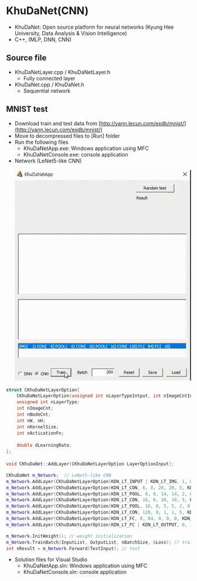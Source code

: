 # KhuDaNet(CNN)
* KhuDaNet: Open source platform for neural networks (Kyung Hee University, Data Analysis & Vision Intelligence)
* C++, (MLP, DNN, CNN)

## Source file
* KhuDaNetLayer.cpp / KhuDaNetLayer.h
  + Fully connected layer
* KhuDaNet.cpp / KhuDaNet.h
  + Sequential network
  
## MNIST test
* Download train and test data from [http://yann.lecun.com/exdb/mnist/](http://yann.lecun.com/exdb/mnist/)
* Move to decompressed files to [Run] folder
* Run the following files
  + KhuDaNetApp.exe: Windows application using MFC
  + KhuDaNetConsole.exe: console application
* Network (LeNet5-like CNN)
<br><br> <img src="KhuDaNet(CNN).gif"></img>  
  
``` C++
struct CKhuDaNetLayerOption{
	CKhuDaNetLayerOption(unsigned int nLayerTypeIntput, int nImageCntInput, int nNodeCntIput, int nWidthInput, int nHeightInput, int nKernelSizeInput, int nActicationFnInput, double dLearningRateInput);
	unsigned int nLayerType;
	int nImageCnt;
	int nNodeCnt;
	int nW, nH;
	int nKernelSize;
	int nActicationFn;

	double dLearningRate;
};

void CKhuDaNet::AddLayer(CKhuDaNetLayerOption LayerOptionInput);
``` 

``` C++
CKhuDaNet m_Network;  // LeNet5-like CNN
m_Network.AddLayer(CKhuDaNetLayerOption(KDN_LT_INPUT | KDN_LT_IMG, 1, 0, 32, 32, 0, 0, 0.15));
m_Network.AddLayer(CKhuDaNetLayerOption(KDN_LT_CON, 6, 0, 28, 28, 5, KDN_AF_RELU, 0.15));
m_Network.AddLayer(CKhuDaNetLayerOption(KDN_LT_POOL, 6, 0, 14, 14, 2, 0, 0.5));
m_Network.AddLayer(CKhuDaNetLayerOption(KDN_LT_CON, 16, 0, 10, 10, 5, KDN_AF_RELU, 0.15));
m_Network.AddLayer(CKhuDaNetLayerOption(KDN_LT_POOL, 16, 0, 5, 5, 2, 0, 0.5));
m_Network.AddLayer(CKhuDaNetLayerOption(KDN_LT_CON, 120, 0, 1, 1, 5, KDN_AF_RELU, 0.15));
m_Network.AddLayer(CKhuDaNetLayerOption(KDN_LT_FC, 0, 84, 0, 0, 0, KDN_AF_RELU, 0.15));
m_Network.AddLayer(CKhuDaNetLayerOption(KDN_LT_FC | KDN_LT_OUTPUT, 0, 10, 0, 0, 0, KDN_AF_SOFTMAX, 0.15));
```

``` C++
m_Network.InitWeight(); // weight initialization
m_Network.TrainBatch(InputList, OutputList, nBatchSize, &Loss); // training
int nResult = m_Network.Forward(TestInput); // test
```

* Solution files for Visual Studio
  + KhuDaNetApp.sln: Windows application using MFC
  + KhuDaNetConsole.sln: console application


